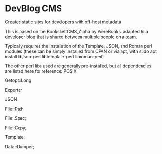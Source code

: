 # DevBlog CMS
Creates static sites for developers with off-host metadata

This is based on the BookshelfCMS_Alpha by WereBooks, adapted to a developer blog that is shared between multiple people on a team.

Typically requires the installation of the Template, JSON, and Roman perl modules
(these can be simply installed from CPAN or via apt, with sudo apt install libjson-perl libtemplate-perl libroman-perl)

The other perl libs used are generally pre-installed, but all dependencies are listed here for reference:
POSIX

Getopt::Long

Exporter

JSON

File::Path

File::Spec;

File::Copy;

Template;

Data::Dumper;
